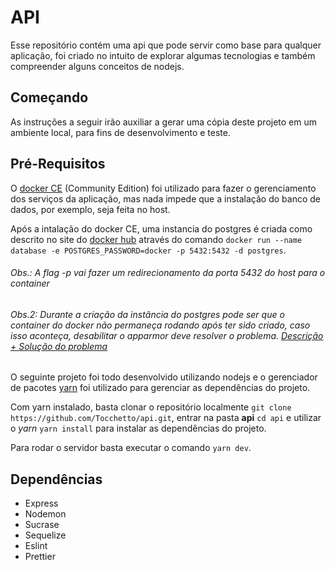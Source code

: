 # API

Esse repositório contém uma api que pode servir como base para qualquer aplicação, foi criado no intuito de explorar algumas tecnologias e também compreender alguns conceitos de nodejs.

## Começando

As instruções a seguir irão auxiliar a gerar uma cópia deste projeto em um ambiente local, para fins de desenvolvimento e teste.

## Pré-Requisitos

O [docker CE](https://docs.docker.com/install/linux/docker-ce/debian/) (Community Edition) foi utilizado para fazer o gerenciamento dos serviços da aplicação, mas nada impede que a instalação do banco de dados, por exemplo, seja feita no host.

Após a intalação do docker CE, uma instancia do postgres é criada como descrito no site do [docker hub](https://hub.docker.com/_/postgres) através do comando `docker run --name database -e POSTGRES_PASSWORD=docker -p 5432:5432 -d postgres`.

###### Obs.: A flag -p vai fazer um redirecionamento da porta 5432 do host para o container

###### Obs.2: Durante a criação da instância do postgres pode ser que o container do docker não permaneça rodando após ter sido criado, caso isso aconteça, desabilitar o _apparmor_ deve resolver o problema. [Descrição + Solução do problema](https://stackoverflow.com/questions/57873532/unable-to-start-docker-container-docker-ps-a-status-exited-1)

O seguinte projeto foi todo desenvolvido utilizando nodejs e o gerenciador de pacotes [yarn](https://yarnpkg.com/lang/en/) foi utilizado para gerenciar as dependências do projeto.

Com yarn instalado, basta clonar o repositório localmente `git clone https://github.com/Tocchetto/api.git`, entrar na pasta **api** `cd api` e utilizar o _yarn_ `yarn install` para instalar as dependências do projeto.

Para rodar o servidor basta executar o comando `yarn dev`.

## Dependências

- Express
- Nodemon
- Sucrase
- Sequelize
- Eslint
- Prettier
